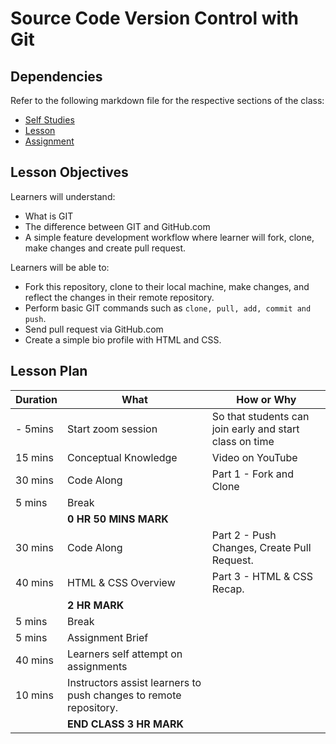 # Source Code Version Control with Git

## Dependencies

Refer to the following markdown file for the respective sections of the class:
- [Self Studies](./studies.md)
- [Lesson](./lesson.md)
- [Assignment](./assignment.md)

## Lesson Objectives

Learners will understand:
- What is GIT
- The difference between GIT and GitHub.com
- A simple feature development workflow where learner will fork, clone, make changes and create pull request.

Learners will be able to:
- Fork this repository, clone to their local machine, make changes, and reflect the changes in their remote repository.
- Perform basic GIT commands such as `clone, pull, add, commit and push`.
- Send pull request via GitHub.com 
- Create a simple bio profile with HTML and CSS.

## Lesson Plan

|Duration|What|How or Why|
|--------|-----|-------|
|- 5mins |Start zoom session|So that students can join early and start class on time|
|15 mins|Conceptual Knowledge|Video on YouTube|
|30 mins|Code Along| Part 1 - Fork and Clone|
|5 mins|Break|
||**0 HR 50 MINS MARK**|
|30 mins|Code Along| Part 2 - Push Changes, Create Pull Request.|
|40 mins|HTML & CSS Overview| Part 3 - HTML & CSS Recap.|
||**2 HR MARK**|
|5 mins|Break|
|5 mins|Assignment Brief|
|40 mins|Learners self attempt on assignments|
|10 mins|Instructors assist learners to push changes to remote repository.|
||**END CLASS 3 HR MARK**|

